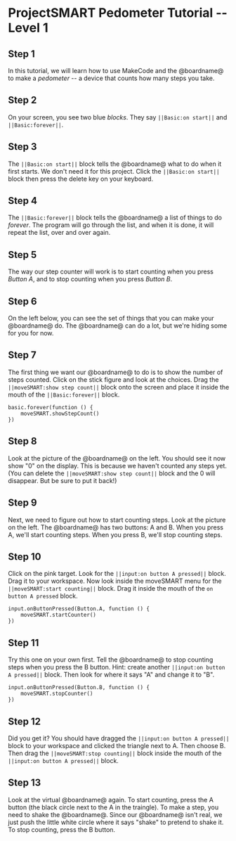 # ProjectSMART Pedometer Tutorial -- Level 1

## Step 1

In this tutorial, we will learn how to use MakeCode and the @boardname@ to make a *pedometer* -- a device that counts how many steps you take.

## Step 2

On your screen, you see two blue *blocks*. They say ``||Basic:on start||`` and ``||Basic:forever||``. 

## Step 3

The ``||Basic:on start||`` block tells the @boardname@ what to do when it first starts. We don't need it for this project. Click the ``||Basic:on start||`` block then press the delete key on your keyboard.

## Step 4

The ``||Basic:forever||`` block tells the @boardname@ a list of things to do *forever*. The program will go through the list, and when it is done, it will repeat the list, over and over again.

## Step 5

The way our step counter will work is to start counting when you press *Button A*, and to stop counting when you press *Button B*.

## Step 6

On the left below, you can see the set of things that you can make your @boardname@ do. The @boardname@ can do a lot, but we're hiding some for you for now. 

## Step 7

The first thing we want our @boardname@ to do is to show the number of steps counted. Click on the stick figure and look at the choices. Drag the  ``||moveSMART:show step count||`` block onto the screen and place it inside the mouth of the ``||Basic:forever||`` block.

```blocks
basic.forever(function () {
    moveSMART.showStepCount()
})
```

## Step 8

Look at the picture of the @boardname@ on the left. You should see it now show "0" on the display. This is because we haven't counted any steps yet. (You can delete the ``||moveSMART:show step count||`` block and the 0 will disappear. But be sure to put it back!)

## Step 9

Next, we need to figure out how to start counting steps. Look at the picture on the left. The @boardname@ has two buttons: A and B. When you press A, we'll start counting steps. When you press B, we'll stop counting steps.

## Step 10

Click on the pink target. Look for the ``||input:on button A pressed||`` block. Drag it to your workspace. Now look inside the moveSMART menu for the ``||moveSMART:start counting||`` block. Drag it inside the mouth of the `on button A pressed` block.


```blocks
input.onButtonPressed(Button.A, function () {
    moveSMART.startCounter()
})
```

## Step 11

Try this one on your own first. Tell the @boardname@ to stop counting steps when you press the B button. Hint: create another ``||input:on button A pressed||`` block. Then look for where it says "A" and change it to "B".

```blocks
input.onButtonPressed(Button.B, function () {
    moveSMART.stopCounter()
})
```

## Step 12

Did you get it? You should have dragged the ``||input:on button A pressed||`` block to your workspace and clicked the triangle next to A. Then choose B. Then drag the ``||moveSMART:stop counting||`` block inside the mouth of the ``||input:on button A pressed||`` block.

## Step 13
Look at the virtual @boardname@ again. To start counting, press the A button (the black circle next to the A in the traingle). To make a step, you need to shake the @boardname@. Since our @boardname@ isn't real, we just push the little white circle where it says "shake" to pretend to shake it. To stop counting, press the B button. 
